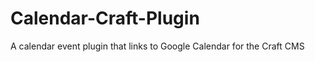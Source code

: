 Calendar-Craft-Plugin
=====================

A calendar event plugin that links to Google Calendar for the Craft CMS
